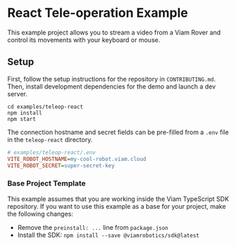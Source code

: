 # React Tele-operation Example

This example project allows you to stream a video from a Viam Rover and control its movements with your keyboard or mouse.

## Setup

First, follow the setup instructions for the repository in `CONTRIBUTING.md`. Then, install development dependencies for the demo and launch a dev server.

```shell
cd examples/teleop-react
npm install
npm start
```

The connection hostname and secret fields can be pre-filled from a `.env` file in the `teleop-react` directory.

```ini
# examples/teleop-react/.env
VITE_ROBOT_HOSTNAME=my-cool-robot.viam.cloud
VITE_ROBOT_SECRET=super-secret-key
```

### Base Project Template

This example assumes that you are working inside the Viam TypeScript SDK repository. If you want to use this example as a base for your project, make the following changes:

* Remove the `preinstall: ...` line from `package.json`
* Install the SDK: `npm install --save @viamrobotics/sdk@latest`
